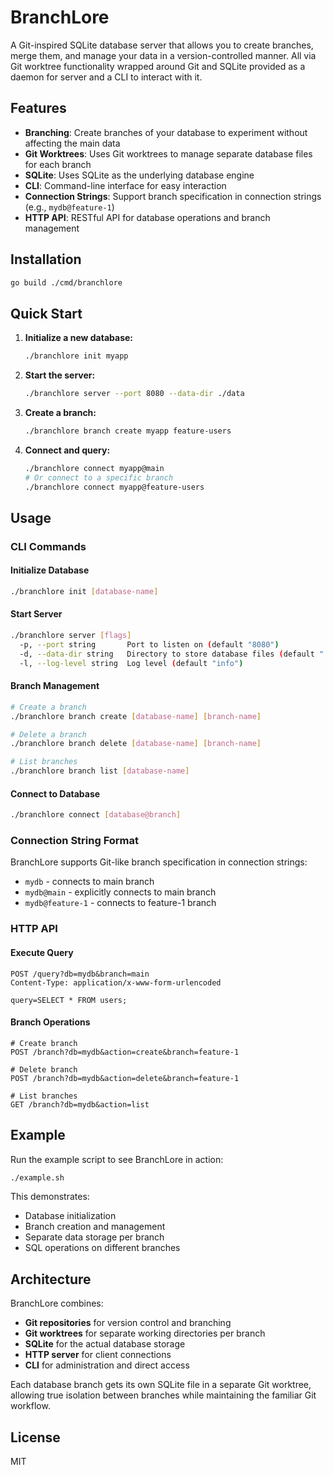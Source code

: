 # BranchLore

A Git-inspired SQLite database server that allows you to create branches, merge them, and manage your data in a version-controlled manner. All via Git worktree functionality wrapped around Git and SQLite provided as a daemon for server and a CLI to interact with it.

## Features

- **Branching**: Create branches of your database to experiment without affecting the main data
- **Git Worktrees**: Uses Git worktrees to manage separate database files for each branch
- **SQLite**: Uses SQLite as the underlying database engine
- **CLI**: Command-line interface for easy interaction
- **Connection Strings**: Support branch specification in connection strings (e.g., `mydb@feature-1`)
- **HTTP API**: RESTful API for database operations and branch management

## Installation

```bash
go build ./cmd/branchlore
```

## Quick Start

1. **Initialize a new database:**
   ```bash
   ./branchlore init myapp
   ```

2. **Start the server:**
   ```bash
   ./branchlore server --port 8080 --data-dir ./data
   ```

3. **Create a branch:**
   ```bash
   ./branchlore branch create myapp feature-users
   ```

4. **Connect and query:**
   ```bash
   ./branchlore connect myapp@main
   # Or connect to a specific branch
   ./branchlore connect myapp@feature-users
   ```

## Usage

### CLI Commands

#### Initialize Database
```bash
./branchlore init [database-name]
```

#### Start Server
```bash
./branchlore server [flags]
  -p, --port string       Port to listen on (default "8080")
  -d, --data-dir string   Directory to store database files (default "./data")
  -l, --log-level string  Log level (default "info")
```

#### Branch Management
```bash
# Create a branch
./branchlore branch create [database-name] [branch-name]

# Delete a branch
./branchlore branch delete [database-name] [branch-name]

# List branches
./branchlore branch list [database-name]
```

#### Connect to Database
```bash
./branchlore connect [database@branch]
```

### Connection String Format

BranchLore supports Git-like branch specification in connection strings:

- `mydb` - connects to main branch
- `mydb@main` - explicitly connects to main branch  
- `mydb@feature-1` - connects to feature-1 branch

### HTTP API

#### Execute Query
```http
POST /query?db=mydb&branch=main
Content-Type: application/x-www-form-urlencoded

query=SELECT * FROM users;
```

#### Branch Operations
```http
# Create branch
POST /branch?db=mydb&action=create&branch=feature-1

# Delete branch
POST /branch?db=mydb&action=delete&branch=feature-1

# List branches
GET /branch?db=mydb&action=list
```

## Example

Run the example script to see BranchLore in action:

```bash
./example.sh
```

This demonstrates:
- Database initialization
- Branch creation and management
- Separate data storage per branch
- SQL operations on different branches

## Architecture

BranchLore combines:
- **Git repositories** for version control and branching
- **Git worktrees** for separate working directories per branch
- **SQLite** for the actual database storage
- **HTTP server** for client connections
- **CLI** for administration and direct access

Each database branch gets its own SQLite file in a separate Git worktree, allowing true isolation between branches while maintaining the familiar Git workflow.

## License

MIT

